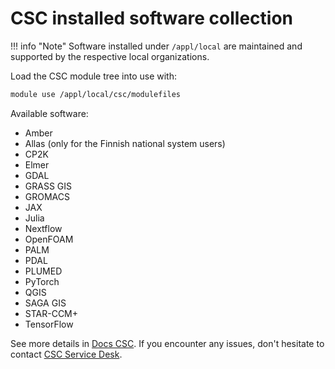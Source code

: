 # CSC installed software collection

!!! info "Note"
    Software installed under `/appl/local` are maintained and supported
    by the respective local organizations.

Load the CSC module tree into use with:

```bash
module use /appl/local/csc/modulefiles
```

Available software:

* Amber
* Allas (only for the Finnish national system users)
* CP2K
* Elmer
* GDAL
* GRASS GIS
* GROMACS
* JAX
* Julia
* Nextflow
* OpenFOAM
* PALM
* PDAL
* PLUMED
* PyTorch
* QGIS
* SAGA GIS
* STAR-CCM+
* TensorFlow

See more details in [Docs CSC](https://docs.csc.fi/apps/by_system/#lumi).
If you encounter any issues, don't hesitate to contact [CSC Service
Desk](https://docs.csc.fi/support/contact/).
